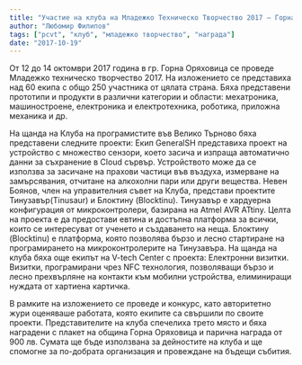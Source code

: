 ```yaml
---
title: "Участие на клуба на Младежко Техническо Творчество 2017 – Горна Оряховица"
author: "Любомир Филипов"
tags: ["pcvt", "клуб", "младежко творчество", "награда"]
date: "2017-10-19"
---
```


От 12 до 14 октомври 2017 година в гр. Горна Оряховица се проведе Младежко техническо творчество 2017. На изложението се представиха над 60 екипа с общо 250 участника от цялата страна. Бяха представени прототипи и продукти в различни категории и области: мехатроника, машиностроене, електроника и електротехника, роботика, приложна механика и др.

На щанда на Клуба на програмистите във Велико Търново бяха представени следните проекти: Екип GeneralSH представиха проект на устройство с множество сензори, което засича и изпраща автоматично данни за съхранение в Cloud сървър. Устройството може да се използва за засичане на прахови частици във въздуха, измерване на замърсявания, отчитане на алкохолни пари или други вещества.
Невен Боянов, член на управителния съвет на Клуба, представи проектите Тинузавър(Tinusaur) и Блоктину (Blocktinu). Тинузавър е хардуерна конфигурация от микроконтролери, базирана на Atmel AVR ATtiny. Целта на проекта е да предостави евтина и достъпна платформа за всички, които се интересуват от ученето и създаването на неща. Блоктину (Blocktinu) е платформа, която позволява бързо и лесно стартиране на програмирането на микроконтролерите на Тинузавърa. На щанда на клуба бяха още екипът на V-tech Center с проекта: Електронни визитки. Визитки, програмирани чрез NFC технология, позволяващи бързо и лесно прехвърляне на контакти към мобилни устройства, елиминиращи нуждата от хартиена картичка.

В рамките на изложението се проведе и конкурс, като авторитетно жури оценяваше работата, която екипите са свършили по своите проекти. Представителите на клуба спечелиха трето място и бяха наградени с плакет на община Горна Оряховица и парична награда от 900 лв. Сумата ще бъде използвана за дейностите на клуба и ще спомогне за по-добрата организация и провеждане на бъдещи събития.